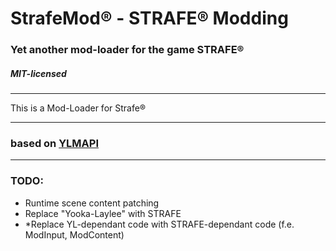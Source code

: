 # StrafeMod® - STRAFE® Modding
### Yet another mod-loader for the game STRAFE®
##### MIT-licensed
----

This is a Mod-Loader for Strafe®

----

### based on [YLMAPI](https://github.com/YLMAPI/YLMAPI)

----

### TODO: 
* Runtime scene content patching
* Replace "Yooka-Laylee" with STRAFE
* *Replace YL-dependant code with STRAFE-dependant code (f.e. ModInput, ModContent)